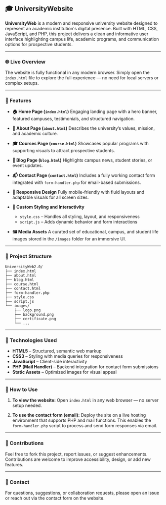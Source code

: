 
## 🎓 UniversityWebsite

**UniversityWeb** is a modern and responsive university website designed to represent an academic institution's digital presence. Built with HTML, CSS, JavaScript, and PHP, this project delivers a clean and informative user interface highlighting campus life, academic programs, and communication options for prospective students.

---

### 🌐 Live Overview

The website is fully functional in any modern browser. Simply open the `index.html` file to explore the full experience — no need for local servers or complex setups.

---

### 🚀 Features

* **🏠 Home Page (`index.html`)**
  Engaging landing page with a hero banner, featured campuses, testimonials, and structured navigation.

* **📖 About Page (`about.html`)**
  Describes the university’s values, mission, and academic culture.

* **🎓 Courses Page (`course.html`)**
  Showcases popular programs with supporting visuals to attract prospective students.

* **📰 Blog Page (`blog.html`)**
  Highlights campus news, student stories, or event updates.

* **📬 Contact Page (`contact.html`)**
  Includes a fully working contact form integrated with `form-handler.php` for email-based submissions.

* **📱 Responsive Design**
  Fully mobile-friendly with fluid layouts and adaptable visuals for all screen sizes.

* **🎨 Custom Styling and Interactivity**

  * `style.css` – Handles all styling, layout, and responsiveness
  * `script.js` – Adds dynamic behavior and form interactions

* **🖼️ Media Assets**
  A curated set of educational, campus, and student life images stored in the `/images` folder for an immersive UI.

---

### 📁 Project Structure

```
UniversityWeb2.0/
├── index.html
├── about.html
├── blog.html
├── course.html
├── contact.html
├── form-handler.php
├── style.css
├── script.js
└── images/
    ├── logo.png
    ├── background.png
    ├── certificate.png
    └── ...
```

---

### 💼 Technologies Used

* **HTML5** – Structured, semantic web markup
* **CSS3** – Styling with media queries for responsiveness
* **JavaScript** – Client-side interactivity
* **PHP (Mail Handler)** – Backend integration for contact form submissions
* **Static Assets** – Optimized images for visual appeal

---

### 📌 How to Use

1. **To view the website:**
   Open `index.html` in any web browser — no server setup needed.

2. **To use the contact form (email):**
   Deploy the site on a live hosting environment that supports PHP and mail functions. This enables the `form-handler.php` script to process and send form responses via email.

---

### 🤝 Contributions

Feel free to fork this project, report issues, or suggest enhancements. Contributions are welcome to improve accessibility, design, or add new features.

---

### 📧 Contact

For questions, suggestions, or collaboration requests, please open an issue or reach out via the contact form on the website.

